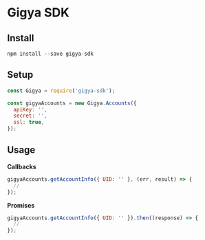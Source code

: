 # Gigya SDK

## Install

    npm install --save gigya-sdk

## Setup

```js
const Gigya = require('gigya-sdk');

const gigyaAccounts = new Gigya.Accounts({
  apiKey: '',
  secret: '',
  ssl: true,
});
```

## Usage

**Callbacks**

```js
gigyaAccounts.getAccountInfo({ UID: '' }, (err, result) => {
  //
});
```

**Promises**

```js
gigyaAccounts.getAccountInfo({ UID: '' }).then((response) => {
  //
});
```
